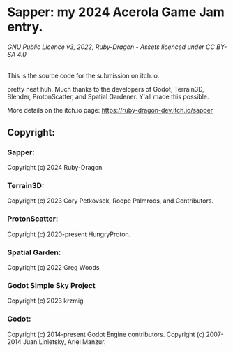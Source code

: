# Sapper: my 2024 Acerola Game Jam entry.

###### GNU Public Licence v3, 2022, Ruby-Dragon - Assets licenced under CC BY-SA 4.0

This is the source code for the submission on itch.io.

pretty neat huh. Much thanks to the developers of Godot, Terrain3D, Blender, ProtonScatter, and Spatial Gardener. Y'all made this possible.

More details on the itch.io page: https://ruby-dragon-dev.itch.io/sapper

## Copyright:

### Sapper: 
Copyright (c) 2024 Ruby-Dragon

### Terrain3D: 
Copyright (c) 2023 Cory Petkovsek, Roope Palmroos, and Contributors.

### ProtonScatter: 
Copyright (c) 2020-present HungryProton.

### Spatial Garden: 
Copyright (c) 2022 Greg Woods

### Godot Simple Sky Project
Copyright (c) 2023 krzmig

### Godot:
Copyright (c) 2014-present Godot Engine contributors.
Copyright (c) 2007-2014 Juan Linietsky, Ariel Manzur.
